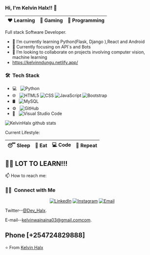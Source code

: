 
### Hi, I'm Kelvin Halx!! 👋

|:heart: Learning | :yellow_heart: Gaming| :blue_heart: Programming|
|:---:|:---:|:---:|

 Full stack Software Developer.

- 🔭 I’m currently learning Python(Flask, Django ),React and Android
- 🌱 Currently focusing on API`s and Bots
- 👯 I’m looking to collaborate on projects involving computer vision, machine learning
-    https://kelvinndungu.netlify.app/

<h3> 🛠 &nbsp;Tech Stack</h3>

- 💻 &nbsp;
  ![Python](https://img.shields.io/badge/-Python-333333?style=flat&logo=python)
- 🌐 &nbsp;
  ![HTML5](https://img.shields.io/badge/-HTML5-333333?style=flat&logo=HTML5)
  ![CSS](https://img.shields.io/badge/-CSS-333333?style=flat&logo=CSS3&logoColor=1572B6)
  ![JavaScript](https://img.shields.io/badge/-JavaScript-333333?style=flat&logo=javascript)
  ![Bootstrap](https://img.shields.io/badge/-Bootstrap-333333?style=flat&logo=bootstrap&logoColor=563D7C)
- 🛢 &nbsp;
  ![MySQL](https://img.shields.io/badge/-MySQL-333333?style=flat&logo=mysql)
- ⚙️ &nbsp;
  ![GitHub](https://img.shields.io/badge/-GitHub-333333?style=flat&logo=github)
- 🔧 &nbsp;
  ![Visual Studio Code](https://img.shields.io/badge/-Visual%20Studio%20Code-333333?style=flat&logo=visual-studio-code&logoColor=007ACC)
  
<!-- ![github stats](https://github-readme-stats.vercel.app/api?username=KelvinHalx&show_icons=true) -->
![KelvinHalx github stats](https://github-readme-stats.vercel.app/api/?username=KelvinHalx&show_icons=true&title_color=fff&icon_color=79ff97&text_color=9f9f9f&bg_color=151515)


Current Lifestyle:

|:sleeping: Sleep|:pizza: Eat|:computer: Code|:repeat: Repeat|
|:---:|:---:|:---:|:---:|

## :climbing_man: LOT TO LEARN!!!

📫 How to reach me:

<h3> 🤝🏻 &nbsp;Connect with Me </h3>
<!-- Contact me -->
<p align="center">
<a href="https://www.linkedin.com/in/kelvinndungu/"><img alt="LinkedIn" src="https://img.shields.io/badge/LinkedIn-Kelvin%20Ndungu%20Wainaina-blue?style=flat-square&logo=linkedin"></a>
<a href="https://www.instagram.com//kelvin_halx/"><img alt="Instagram" src="https://img.shields.io/badge/Instagram-Kelvin_Halx-blue?style=flat-square&logo=instagram"></a>
<a href="kelvinwainaina03@gmail.com"><img alt="Email" src="https://img.shields.io/badge/Email-kelvinwainaina03@gmail.com-blue?style=flat-square&logo=gmail"></a>
</p>

Twitter--[@Dev_Halx](https://twitter.com/Dev_Halx).

E-mail--[kelvinwainaina03@gmail.comcom](kelvinwainaina03@gmail.com).

Phone [+254724829888]
---
⭐️ From [Kelvin Halx](https://github.com/KelvinHalx) 
